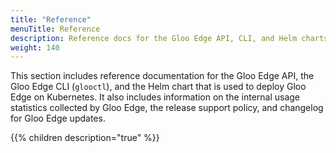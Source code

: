 ```yaml
---
title: "Reference"
menuTitle: Reference
description: Reference docs for the Gloo Edge API, CLI, and Helm charts
weight: 140
---
```


This section includes reference documentation for the Gloo Edge API, the Gloo Edge CLI (`glooctl`), and the Helm chart that is used to deploy Gloo Edge on Kubernetes. It also includes information on the internal usage statistics collected by Gloo Edge, the release support policy, and changelog for Gloo Edge updates.

{{% children description="true" %}}
